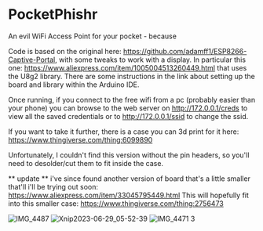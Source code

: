 # PocketPhishr
An evil WiFi Access Point for your pocket - because

Code is based on the original here: https://github.com/adamff1/ESP8266-Captive-Portal, with some tweaks to work with a display. In particular this one: https://www.aliexpress.com/item/1005004513260449.html that uses the U8g2 library. There are some instructions in the link about setting up the board and library within the Arduino IDE.


Once running, if you connect to the free wifi from a pc (probably easier than your phone) you can browse to the web server on http://172.0.0.1/creds to view all the saved credentials or to http://172.0.0.1/ssid to change the ssid.


If you want to take it further, there is a case you can 3d print for it here: https://www.thingiverse.com/thing:6099890

Unfortunately, I couldn't find this version without the pin headers, so you'll need to desolder/cut them to fit inside the case.


** update **
i've since found another version of board that's a little smaller that'll i'll be trying out soon:
https://www.aliexpress.com/item/33045795449.html
This will hopefully fit into this smaller case:
https://www.thingiverse.com/thing:2756473




![IMG_4487](https://github.com/AnotherWayIn/PocketPhishr/assets/10500665/691bf384-637d-4af8-b2d8-cbeb152cc0a4)
![Xnip2023-06-29_05-52-39](https://github.com/AnotherWayIn/PocketPhishr/assets/10500665/941055ce-3b88-497e-af2f-07562731b9de)
![IMG_4471 3](https://github.com/AnotherWayIn/PocketPhishr/assets/10500665/dee45064-4e52-4b82-98fc-5fe3bf8d1ffc)





